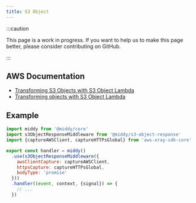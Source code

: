 ```yaml
---
title: S3 Object
---
```


:::caution

This page is a work in progress. If you want to help us to make this page better, please consider contributing on GitHub.

:::

## AWS Documentation

- [Transforming S3 Objects with S3 Object Lambda](https://docs.aws.amazon.com/lambda/latest/dg/with-s3.html)
- [Transforming objects with S3 Object Lambda](https://docs.aws.amazon.com/AmazonS3/latest/userguide/transforming-objects.html)

## Example

```javascript
import middy from '@middy/core'
import s3ObjectResponseMiddleware from '@middy/s3-object-response'
import {captureAWSClient, captureHTTPsGlobal} from 'aws-xray-sdk-core'

export const handler = middy()
  .use(s3ObjectResponseMiddleware({
    awsClientCapture: captureAWSClient,
    httpsCapture: captureHTTPsGlobal,
    bodyType: 'promise'
  }))
  .handler((event, context, {signal}) => {
    // ...
  })
```
